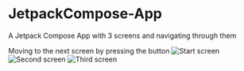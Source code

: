 # JetpackCompose-App
A Jetpack Compose App with 3 screens and navigating through them

Moving to the next screen by pressing the button
![Start screen](https://user-images.githubusercontent.com/122899921/271836955-65b3fff8-91f4-4138-bae7-324c6545e9b9.jpg) ![Second screen](https://user-images.githubusercontent.com/122899921/271836959-e8f48a40-68cc-4ab4-8183-55602a3c17cc.jpg) ![Third screen](https://user-images.githubusercontent.com/122899921/271836962-a859b715-e364-4829-abdd-44b84840618e.jpg)

